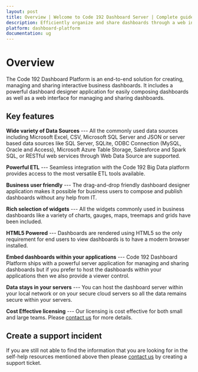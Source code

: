 ```yaml
---
layout: post
title: Overview | Welcome to Code 192 Dashboard Server | Complete guide for Code 192 Dashboard Server
description: Efficiently organize and share dashboards through a web interface.
platform: dashboard-platform
documentation: ug
---
```


# Overview

The Code 192 Dashboard Platform is an end-to-end solution for creating, managing and sharing interactive business dashboards. It includes a powerful dashboard designer application for easily composing dashboards as well as a web interface for managing and sharing dashboards. 

## Key features

**Wide variety of Data Sources** --- All the commonly used data sources including Microsoft Excel, CSV, Microsoft SQL Server and JSON or server based data sources like SQL Server, SQLite, ODBC Connection (MySQL, Oracle and Access), Microsoft Azure Table Storage, Salesforce and Spark SQL, or RESTful web services through Web Data Source are supported.

**Powerful ETL** --- Seamless integration with the Code 192 Big Data platform provides access to the most versatile ETL tools available.

**Business user friendly** --- The drag-and-drop friendly dashboard designer application makes it possible for business users to compose and publish dashboards without any help from IT. 

**Rich selection of widgets** --- All the widgets commonly used in business dashboards like a variety of charts, gauges, maps, treemaps and grids have been included.

**HTML5 Powered** --- Dashboards are rendered using HTML5 so the only requirement for end users to view dashboards is to have a modern browser installed.

**Embed dashboards within your applications** --- Code 192 Dashboard Platform ships with a powerful server application for managing and sharing dashboards but if you prefer to host the dashboards within your applications then we also provide a viewer control.

**Data stays in your servers** --- You can host the dashboard server within your local network or on your secure cloud servers so all the data remains secure within your servers. 

**Cost Effective licensing** --- Our licensing is cost effective for both small and large teams. Please [contact us](http://www.Code192.com) for more details.

## Create a support incident
If you are still not able to find the information that you are looking for in the self-help resources mentioned above then please [contact us](http://www.Code192.com) by creating a support ticket.

